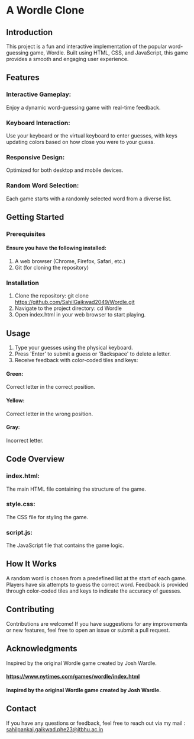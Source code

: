 # A Wordle Clone

## Introduction
This project is a fun and interactive implementation of the popular word-guessing game, Wordle. Built using HTML, CSS, and JavaScript, this game provides a smooth and engaging user experience.

## Features
### Interactive Gameplay: 
Enjoy a dynamic word-guessing game with real-time feedback.
### Keyboard Interaction: 
Use your keyboard or the virtual keyboard to enter guesses, with keys updating colors based on how close you were to your guess.
### Responsive Design: 
Optimized for both desktop and mobile devices.
### Random Word Selection: 
Each game starts with a randomly selected word from a diverse list.

## Getting Started
### Prerequisites
#### Ensure you have the following installed:
1. A web browser (Chrome, Firefox, Safari, etc.)
2. Git (for cloning the repository)

### Installation
1. Clone the repository:
   git clone https://github.com/SahilGaikwad2049/Wordle.git
2. Navigate to the project directory:
   cd Wordle
3. Open index.html in your web browser to start playing.
   
## Usage
1. Type your guesses using the physical keyboard.
2. Press 'Enter' to submit a guess or 'Backspace' to delete a letter.
3. Receive feedback with color-coded tiles and keys:
#### Green: 
Correct letter in the correct position.
#### Yellow: 
Correct letter in the wrong position.
#### Gray: 
Incorrect letter.

## Code Overview
### index.html: 
The main HTML file containing the structure of the game.
### style.css: 
The CSS file for styling the game.
### script.js: 
The JavaScript file that contains the game logic.

## How It Works
A random word is chosen from a predefined list at the start of each game.
Players have six attempts to guess the correct word.
Feedback is provided through color-coded tiles and keys to indicate the accuracy of guesses.

## Contributing
Contributions are welcome! If you have suggestions for any improvements or new features, feel free to open an issue or submit a pull request.

## Acknowledgments
Inspired by the original Wordle game created by Josh Wardle.
#### https://www.nytimes.com/games/wordle/index.html
#### Inspired by the original Wordle game created by Josh Wardle.

## Contact
If you have any questions or feedback, feel free to reach out via my mail : sahilpankaj.gaikwad.phe23@itbhu.ac.in
